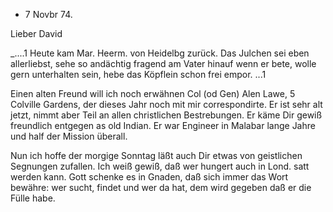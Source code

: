 + 7 Novbr 74.

Lieber David

_....1
Heute kam Mar. Heerm. von Heidelbg zurück. Das Julchen sei eben allerliebst, sehe so andächtig fragend am Vater hinauf wenn er bete, wolle gern unterhalten sein, hebe das Köpflein schon frei empor. ...1

Einen alten Freund will ich noch erwähnen Col (od Gen) Alen Lawe, 5 Colville Gardens, der dieses Jahr noch mit mir correspondirte. Er ist sehr alt jetzt, nimmt aber Teil an allen christlichen Bestrebungen. Er käme Dir gewiß freundlich entgegen as old Indian. Er war Engineer in Malabar lange Jahre und half der Mission überall.

Nun ich hoffe der morgige Sonntag läßt auch Dir etwas von geistlichen Segnungen zufallen. Ich weiß gewiß, daß wer hungert auch in Lond. satt werden kann. Gott schenke es in Gnaden, daß sich immer das Wort bewähre: wer sucht, findet und wer da hat, dem wird gegeben daß er die Fülle habe. 
